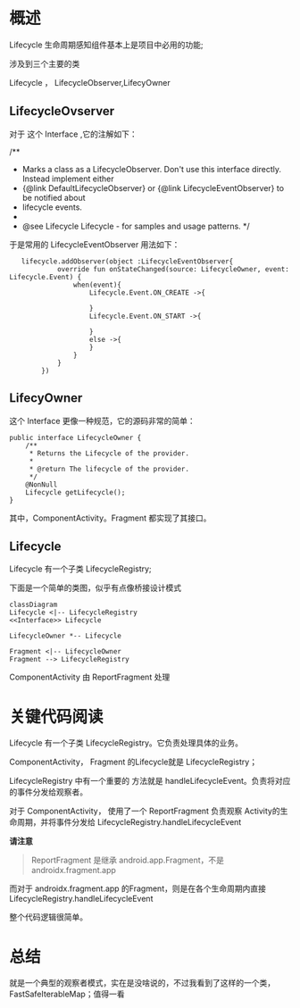 
# 概述
Lifecycle 生命周期感知组件基本上是项目中必用的功能;


涉及到三个主要的类

Lifecycle ， LifecycleObserver,LifecyOwner


## LifecycleOvserver 

对于 这个  Interface ,它的注解如下：

/**
 * Marks a class as a LifecycleObserver. Don't use this interface directly. Instead implement either
 * {@link DefaultLifecycleObserver} or {@link LifecycleEventObserver} to be notified about
 * lifecycle events.
 *
 * @see Lifecycle Lifecycle - for samples and usage patterns.
 */


于是常用的 LifecycleEventObserver 用法如下：

```
   lifecycle.addObserver(object :LifecycleEventObserver{
            override fun onStateChanged(source: LifecycleOwner, event: Lifecycle.Event) {
                when(event){
                    Lifecycle.Event.ON_CREATE ->{
                        
                    }
                    Lifecycle.Event.ON_START ->{
                        
                    }
                    else ->{
                    }
                }
            }
        })
```

##  LifecyOwner 

这个 Interface 更像一种规范，它的源码非常的简单：
```
public interface LifecycleOwner {
    /**
     * Returns the Lifecycle of the provider.
     *
     * @return The lifecycle of the provider.
     */
    @NonNull
    Lifecycle getLifecycle();
}
```

其中，ComponentActivity。Fragment 都实现了其接口。


## Lifecycle 

Lifecycle 有一个子类 LifecycleRegistry;


下面是一个简单的类图，似乎有点像桥接设计模式


```mermaid
classDiagram
Lifecycle <|-- LifecycleRegistry
<<Interface>> Lifecycle

LifecycleOwner *-- Lifecycle

Fragment <|-- LifecycleOwner
Fragment --> LifecycleRegistry
```

ComponentActivity 由 ReportFragment 处理



# 关键代码阅读

Lifecycle 有一个子类 LifecycleRegistry。它负责处理具体的业务。


ComponentActivity， Fragment 的Lifecycle就是 LifecycleRegistry；

LifecycleRegistry 中有一个重要的 方法就是 handleLifecycleEvent。负责将对应的事件分发给观察者。


对于 ComponentActivity， 使用了一个 ReportFragment 负责观察 Activity的生命周期，并将事件分发给 LifecycleRegistry.handleLifecycleEvent

**请注意**
> ReportFragment 是继承 android.app.Fragment，不是 androidx.fragment.app

而对于 androidx.fragment.app 的Fragment，则是在各个生命周期内直接 LifecycleRegistry.handleLifecycleEvent

整个代码逻辑很简单。

# 总结

就是一个典型的观察者模式，实在是没啥说的，不过我看到了这样的一个类，FastSafeIterableMap；值得一看








